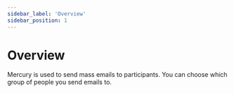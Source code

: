 ```yaml
---
sidebar_label: 'Overview'
sidebar_position: 1
---
```

# Overview

Mercury is used to send mass emails to participants. You can choose which group of people you send emails to. 
